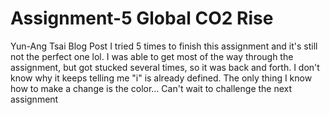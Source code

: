 # Assignment-5 Global CO2 Rise
Yun-Ang Tsai Blog Post
I tried 5 times to finish this assignment and it's still not the perfect one lol. I was able to get most of the way through the assignment, but got stucked several times, so it was back and forth.
I don't know why it keeps telling me "i" is already defined. The only thing I know how to make a change is the color...
Can't wait to challenge the next assignment
